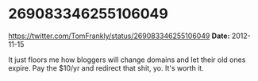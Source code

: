 # 269083346255106049
https://twitter.com/TomFrankly/status/269083346255106049
**Date:** 2012-11-15

It just floors me how bloggers will change domains and let their old ones expire. Pay the $10/yr and redirect that shit, yo. It's worth it.
